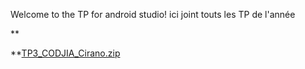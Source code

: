 Welcome to the TP for android studio!
ici joint touts les TP de l'année 


**

**[TP3_CODJIA_Cirano.zip](https://github.com/elmaniora/TP3/files/11103809/TP3_CODJIA_Cirano.zip)


